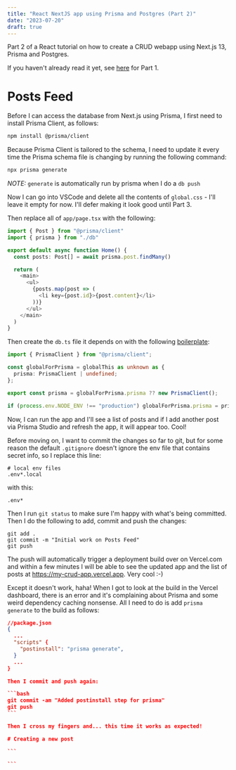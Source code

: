 ```yaml
---
title: "React NextJS app using Prisma and Postgres (Part 2)"
date: "2023-07-20"
draft: true
---
```


Part 2 of a React tutorial on how to create a CRUD webapp using Next.js 13, Prisma and Postgres.

<!-- end -->

If you haven't already read it yet, see [here](/posts/nextjs-crud-part-one) for Part 1.

# Posts Feed

Before I can access the database from Next.js using Prisma, I first need to install Prisma Client, as follows:

```bash
npm install @prisma/client
```

Because Prisma Client is tailored to the schema, I need to update it every time the Prisma schema file is changing by running the following command:

```bash
npx prisma generate
```

_NOTE:_ `generate` is automatically run by prisma when I do a `db push`

Now I can go into VSCode and delete all the contents of `global.css` - I'll leave it empty for now. I'll defer making it look good until Part 3.

Then replace all of `app/page.tsx` with the following:

```typescript
import { Post } from "@prisma/client"
import { prisma } from "./db"

export default async function Home() {
  const posts: Post[] = await prisma.post.findMany()

  return (
    <main>
      <ul>
        {posts.map(post => (
          <li key={post.id}>{post.content}</li>
        ))}
      </ul>
    </main>
  )
}
```

Then create the `db.ts` file it depends on with the following [boilerplate](https://www.prisma.io/docs/guides/other/troubleshooting-orm/help-articles/nextjs-prisma-client-dev-practices):

```typescript
import { PrismaClient } from "@prisma/client";

const globalForPrisma = globalThis as unknown as {
  prisma: PrismaClient | undefined;
};

export const prisma = globalForPrisma.prisma ?? new PrismaClient();

if (process.env.NODE_ENV !== "production") globalForPrisma.prisma = prisma;

```

Now, I can run the app and I'll see a list of posts and if I add another post via Prisma Studio and refresh the app, it will appear too. Cool!

Before moving on, I want to commit the changes so far to git, but for some reason the default `.gitignore` doesn't ignore the env file that contains secret info, so I replace this line:

```
# local env files
.env*.local
```

with this:

```
.env*
```

Then I run `git status` to make sure I'm happy with what's being committed. Then I do the following to add, commit and push the changes:

```git
git add .
git commit -m "Initial work on Posts Feed"
git push
```

The push will automatically trigger a deployment build over on Vercel.com and within a few minutes I will be able to see the updated app and the list of posts at https://my-crud-app.vercel.app. Very cool :-)

Except it doesn't work, haha! When I got to look at the build in the Vercel dashboard, there is an error and it's complaining about Prisma and some weird dependency caching nonsense. All I need to do is add `prisma generate` to the build as follows:

````json
//package.json
{
  ...
  "scripts" {
    "postinstall": "prisma generate",
  }
  ...
}

Then I commit and push again:

```bash
git commit -am "Added postinstall step for prisma"
git push
```

Then I cross my fingers and... this time it works as expected!

# Creating a new post

```

```
````
